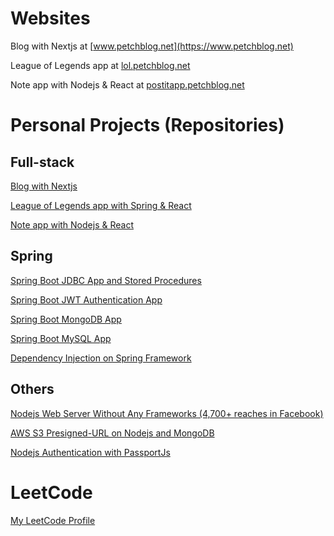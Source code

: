 # Websites

Blog with Nextjs at [www.petchblog.net](https://www.petchblog.net)

League of Legends app at [lol.petchblog.net](https://lol.petchblog.net)

Note app with Nodejs & React at [postitapp.petchblog.net](https://postitapp.petchblog.net)

# Personal Projects (Repositories)

## Full-stack

[Blog with Nextjs](https://github.com/kiart-tantasi/nextjs-blog-typescript-mongodb)

[League of Legends app with Spring & React](https://github.com/kiart-tantasi/league-of-legends-app)

[Note app with Nodejs & React](https://github.com/kiart-tantasi/note-app-nodejs-react)

## Spring

[Spring Boot JDBC App and Stored Procedures](https://github.com/kiart-tantasi/spring-boot-jdbc)

[Spring Boot JWT Authentication App](https://github.com/kiart-tantasi/spring-boot-security-jwt)

[Spring Boot MongoDB App](https://github.com/kiart-tantasi/spring-boot-mongodb)

[Spring Boot MySQL App](https://github.com/kiart-tantasi/spring-boot-mysql)

[Dependency Injection on Spring Framework](https://github.com/kiart-tantasi/spring-dependency-injection)

## Others

[Nodejs Web Server Without Any Frameworks (4,700+ reaches in Facebook)](https://github.com/kiart-tantasi/nodejs-web-server-without-web-frameworks)

[AWS S3 Presigned-URL on Nodejs and MongoDB](https://github.com/kiart-tantasi/aws-s3-presigned-url-nodejs-mongodb)

[Nodejs Authentication with PassportJs](https://github.com/kiart-tantasi/login-passportjs-local-and-google-oauth-strategies)

# LeetCode

[My LeetCode Profile](https://leetcode.com/kiart-tantasi/)

